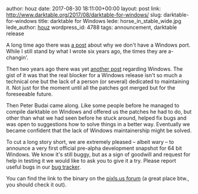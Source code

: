 author: houz
date: 2017-08-30 18:11:00+00:00
layout: post
link: http://www.darktable.org/2017/08/darktable-for-windows/
slug: darktable-for-windows
title: darktable for Windows
lede: horse_in_stable_wide.jpg
lede_author: <a href="https://houz.org/">houz</a>
wordpress_id: 4788
tags: announcement, darktable release

A long time ago there was [a post]({filename}/blog/2011-07-17-that-other-os/2011-07-17-that-other-os.md) about why we don't have a Windows port. While I still stand by what I wrote six years ago, the times they are a-changin'.

Then two years ago there was yet [another post]({filename}/blog/2015-07-13-why-dont-you-provide-a-windows-build/2015-07-13-why-dont-you-provide-a-windows-build.md) regarding Windows. The gist of it was that the real blocker for a Windows release isn't so much a technical one but the lack of a person (or several) dedicated to maintaining it. Not just for the moment until all the patches got merged but for the foreseeable future.

Then Peter Budai came along. Like some people before he managed to compile darktable on Windows and offered us the patches he had to do, but other than what we had seen before he stuck around, helped fix bugs and was open to suggestions how to solve things in a better way. Eventually we became confident that the lack of Windows maintainership might be solved.

To cut a long story short, we are extremely pleased&nbsp;– albeit wary&nbsp;– to announce a very first official pre-alpha development snapshot for 64 bit Windows. We know it's still buggy, but as a sign of goodwill and request for help in testing it we would like to ask you to give it a try. Please report useful bugs in our [bug tracker](https://redmine.darktable.org/projects/darktable/issues/new).

You can find the link to the binary on the [pixls.us forum](https://discuss.pixls.us/t/darktable-for-windows/4966) (a great place btw., you should check it out).
